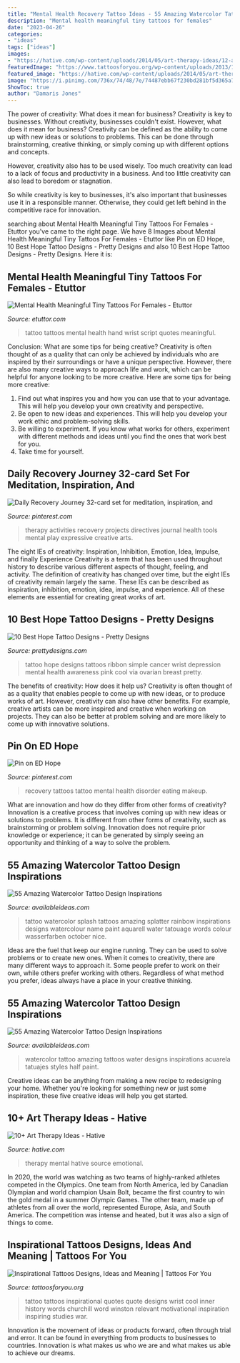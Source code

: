 ```yaml
---
title: "Mental Health Recovery Tattoo Ideas - 55 Amazing Watercolor Tattoo Design Inspirations"
description: "Mental health meaningful tiny tattoos for females"
date: "2023-04-26"
categories:
- "ideas"
tags: ["ideas"]
images:
- "https://hative.com/wp-content/uploads/2014/05/art-therapy-ideas/12-art-therapy-ideas.jpg"
featuredImage: "https://www.tattoosforyou.org/wp-content/uploads/2013/10/Inspirational-Wrist-Tattoos.jpg"
featured_image: "https://hative.com/wp-content/uploads/2014/05/art-therapy-ideas/12-art-therapy-ideas.jpg"
image: "https://i.pinimg.com/736x/74/48/7e/74487ebb67f230bd281bf5d365a75018--recovery-tattoo-mental-health.jpg"
ShowToc: true
author: "Damaris Jones"
---
```



The power of creativity: What does it mean for business?
Creativity is key to businesses. Without creativity, businesses couldn't exist. However, what does it mean for business? 
Creativity can be defined as the ability to come up with new ideas or solutions to problems. This can be done through brainstorming, creative thinking, or simply coming up with different options and concepts. 

However, creativity also has to be used wisely. Too much creativity can lead to a lack of focus and productivity in a business. And too little creativity can also lead to boredom or stagnation. 

So while creativity is key to businesses, it's also important that businesses use it in a responsible manner. Otherwise, they could get left behind in the competitive race for innovation.

	

		
searching about Mental Health Meaningful Tiny Tattoos For Females - Etuttor you've came to the right page. We have 8 Images about Mental Health Meaningful Tiny Tattoos For Females - Etuttor like Pin on ED Hope, 10 Best Hope Tattoo Designs - Pretty Designs and also 10 Best Hope Tattoo Designs - Pretty Designs. Here it is:
		
    
## Mental Health Meaningful Tiny Tattoos For Females - Etuttor

<img loading=lazy src="https://lh5.googleusercontent.com/proxy/Pm6K2v_i6mVO02dU1J0AHCrhI2QF-DMT3V4_hnX_N1EEhMRjh0UPmIZBhzpILhiigF1pGrd9YS_b0pGfegDAJm20g5-envIHXrh1ushWjPOi8cUCrCb25hT3dA=w1200-h630-p-k-no-nu" onerror="this.onerror=null;this.src='https://tse3.mm.bing.net/th?id=OIP.yZrVXeN1h9tkXxBUdFqXkAHaIw&amp;pid=15.1';" alt="Mental Health Meaningful Tiny Tattoos For Females - Etuttor">

_Source: etuttor.com_

>tattoo tattoos mental health hand wrist script quotes meaningful. 

	

Conclusion: What are some tips for being creative?
Creativity is often thought of as a quality that can only be achieved by individuals who are inspired by their surroundings or have a unique perspective. However, there are also many creative ways to approach life and work, which can be helpful for anyone looking to be more creative. Here are some tips for being more creative: 
1) Find out what inspires you and how you can use that to your advantage. This will help you develop your own creativity and perspective. 
2) Be open to new ideas and experiences. This will help you develop your work ethic and problem-solving skills. 
3) Be willing to experiment. If you know what works for others, experiment with different methods and ideas until you find the ones that work best for you. 
4) Take time for yourself.

    
## Daily Recovery Journey 32-card Set For Meditation, Inspiration, And

<img loading=lazy src="https://i.pinimg.com/736x/81/a3/95/81a395585920000bb1a8dde775e8a438--mental-health-therapy-recovery-art-therapy.jpg" onerror="this.onerror=null;this.src='https://tse1.mm.bing.net/th?id=OIP.4FyPByZD0hRmbu1AHHZkaAHaKF&amp;pid=15.1';" alt="Daily Recovery Journey 32-card set for meditation, inspiration, and">

_Source: pinterest.com_

>therapy activities recovery projects directives journal health tools mental play expressive creative arts. 

	

The eight IEs of creativity: Inspiration, Inhibition, Emotion, Idea, Impulse, and finally Experience
Creativity is a term that has been used throughout history to describe various different aspects of thought, feeling, and activity. The definition of creativity has changed over time, but the eight IEs of creativity remain largely the same. These IEs can be described as inspiration, inhibition, emotion, idea, impulse, and experience. All of these elements are essential for creating great works of art.

    
## 10 Best Hope Tattoo Designs - Pretty Designs

<img loading=lazy src="http://www.prettydesigns.com/wp-content/uploads/2014/11/Simple-Hope-Tattoo.jpg" onerror="this.onerror=null;this.src='https://tse4.mm.bing.net/th?id=OIP.lL7LsT8boyWRRx6p4OCsPgHaJ3&amp;pid=15.1';" alt="10 Best Hope Tattoo Designs - Pretty Designs">

_Source: prettydesigns.com_

>tattoo hope designs tattoos ribbon simple cancer wrist depression mental health awareness pink cool via ovarian breast pretty. 

	

The benefits of creativity: How does it help us?
Creativity is often thought of as a quality that enables people to come up with new ideas, or to produce works of art. However, creativity can also have other benefits. For example, creative artists can be more inspired and creative when working on projects. They can also be better at problem solving and are more likely to come up with innovative solutions.

    
## Pin On ED Hope

<img loading=lazy src="https://i.pinimg.com/736x/74/48/7e/74487ebb67f230bd281bf5d365a75018--recovery-tattoo-mental-health.jpg" onerror="this.onerror=null;this.src='https://tse1.mm.bing.net/th?id=OIP.5bAlkgfDULjGqiufzLKdsQHaHa&amp;pid=15.1';" alt="Pin on ED Hope">

_Source: pinterest.com_

>recovery tattoos tattoo mental health disorder eating makeup. 

	

What are innovation and how do they differ from other forms of creativity?
Innovation is a creative process that involves coming up with new ideas or solutions to problems. It is different from other forms of creativity, such as brainstorming or problem solving. Innovation does not require prior knowledge or experience; it can be generated by simply seeing an opportunity and thinking of a way to solve the problem.

    
## 55 Amazing Watercolor Tattoo Design Inspirations

<img loading=lazy src="http://availableideas.com/wp-content/uploads/2016/02/Tattoo-Watercolor-Ideas-49.jpg" onerror="this.onerror=null;this.src='https://tse4.mm.bing.net/th?id=OIP.pHZF2SVcO2j2L7s2qL46VwHaMt&amp;pid=15.1';" alt="55 Amazing Watercolor Tattoo Design Inspirations">

_Source: availableideas.com_

>tattoo watercolor splash tattoos amazing splatter rainbow inspirations designs watercolour name paint aquarell water tatouage words colour wasserfarben october nice. 

	

Ideas are the fuel that keep our engine running. They can be used to solve problems or to create new ones. When it comes to creativity, there are many different ways to approach it. Some people prefer to work on their own, while others prefer working with others. Regardless of what method you prefer, ideas always have a place in your creative thinking.

    
## 55 Amazing Watercolor Tattoo Design Inspirations

<img loading=lazy src="http://availableideas.com/wp-content/uploads/2016/02/Tattoo-Watercolor-Ideas-4.jpg" onerror="this.onerror=null;this.src='https://tse1.mm.bing.net/th?id=OIP.h1p-ZL6cYnmoHvi8wlg3TQHaQQ&amp;pid=15.1';" alt="55 Amazing Watercolor Tattoo Design Inspirations">

_Source: availableideas.com_

>watercolor tattoo amazing tattoos water designs inspirations acuarela tatuajes styles half paint. 

	

Creative ideas can be anything from making a new recipe to redesigning your home. Whether you're looking for something new or just some inspiration, these five creative ideas will help you get started.

    
## 10+ Art Therapy Ideas - Hative

<img loading=lazy src="https://hative.com/wp-content/uploads/2014/05/art-therapy-ideas/12-art-therapy-ideas.jpg" onerror="this.onerror=null;this.src='https://tse1.mm.bing.net/th?id=OIP.7hIxjGXegd7aaFnlzaj2qAAAAA&amp;pid=15.1';" alt="10+ Art Therapy Ideas - Hative">

_Source: hative.com_

>therapy mental hative source emotional. 

	

In 2020, the world was watching as two teams of highly-ranked athletes competed in the Olympics. One team from North America, led by Canadian Olympian and world champion Usain Bolt, became the first country to win the gold medal in a summer Olympic Games. The other team, made up of athletes from all over the world, represented Europe, Asia, and South America. The competition was intense and heated, but it was also a sign of things to come.

    
## Inspirational Tattoos Designs, Ideas And Meaning | Tattoos For You

<img loading=lazy src="https://www.tattoosforyou.org/wp-content/uploads/2013/10/Inspirational-Wrist-Tattoos.jpg" onerror="this.onerror=null;this.src='https://tse2.mm.bing.net/th?id=OIP.2as9tf2Jt-PkooYrWvBOgQHaJ4&amp;pid=15.1';" alt="Inspirational Tattoos Designs, Ideas and Meaning | Tattoos For You">

_Source: tattoosforyou.org_

>tattoo tattoos inspirational quotes quote designs wrist cool inner history words churchill word winston relevant motivational inspiration inspiring studies war. 

	

Innovation is the movement of ideas or products forward, often through trial and error. It can be found in everything from products to businesses to countries. Innovation is what makes us who we are and what makes us able to achieve our dreams.

